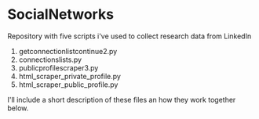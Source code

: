 # SocialNetworks

Repository with five scripts i've used to collect research data from LinkedIn

1. getconnectionlistcontinue2.py
2. connectionslists.py
3. publicprofilescraper3.py
4. html_scraper_private_profile.py
5. html_scraper_public_profile.py

I'll include a short description of these files an how they work together below.

